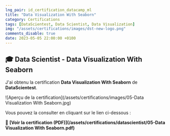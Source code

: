```yaml
---
lng_pair: id_certification_datacamp_ml
title: "Data Visualization With Seaborn"
category: Certifications
tags: [DataScientest, Data Scientist, Data Visualization]
img: "/assets/certifications/images/dst-new-logo.png"
comments_disable: true
date: 2023-05-05 22:00:00 +0100
---
```


## 🎓 Data Scientist - Data Visualization With Seaborn

J'ai obtenu la certification **Data Visualization With Seaborn** de **DataScientest**.

![Aperçu de la certification](/assets/certifications/images/05-Data Visualization With Seaborn.jpg)  

Vous pouvez la consulter en cliquant sur le lien ci-dessous :

📜 **[Voir la certification (PDF)](/assets/certifications/datascientist/05-Data Visualization With Seaborn.pdf)** 
